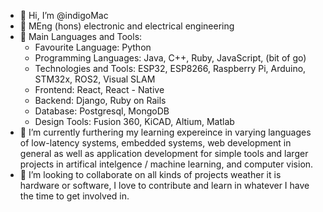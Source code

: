 - 👋 Hi, I’m @indigoMac
- 🎩 MEng (hons) electronic and electrical engineering
- 🌟 Main Languages and Tools:
  * Favourite Language: Python
  * Programming Languages: Java, C++, Ruby, JavaScript, (bit of go)
  * Technologies and Tools: ESP32, ESP8266, Raspberry Pi, Arduino, STM32x, ROS2, Visual SLAM
  * Frontend: React, React - Native
  * Backend: Django, Ruby on Rails
  * Database: Postgresql, MongoDB
  * Design Tools: Fusion 360, KiCAD, Altium, Matlab
- 🌱 I’m currently furthering my learning expereince in varying languages of low-latency systems, embedded systems, web development in general as well as application development for simple tools and larger projects in artifical intelgence / machine learning, and computer vision. 
- 💞️ I’m looking to collaborate on all kinds of projects weather it is hardware or software, I love to contribute and learn in whatever I have the time to get involved in. 

<!---
indigoMac/indigoMac is a ✨ special ✨ repository because its `README.md` (this file) appears on your GitHub profile.
You can click the Preview link to take a look at your changes.
--->


